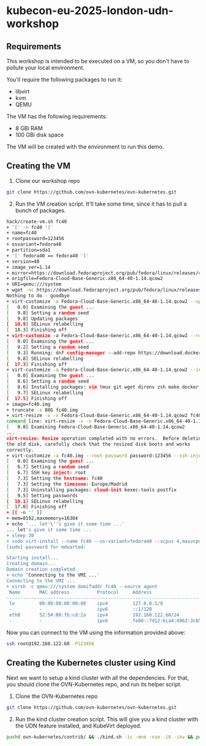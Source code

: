 # kubecon-eu-2025-london-udn-workshop

## Requirements
This workshop is intended to be executed on a VM, so you don't have to pollute your local environment.

You'll require the following packages to run it:
- libvirt
- kvm
- QEMU

The VM has the following requirements:
- 8 GBi RAM
- 100 GBi disk space

The VM will be created with the environment to run this demo.

## Creating the VM
1. Clone our workshop repo
```sh
git clone https://github.com/ovn-kubernetes/ovn-kubernetes.git
```

2. Run the VM creation script. It'll take some time, since it has to pull a bunch of packages.
```sh
hack/create-vm.sh fc40
+ '[' -n fc40 ']'
+ name=fc40
+ rootpassword=123456
+ osvariant=fedora40
+ partition=sda1
+ '[' fedora40 == fedora40 ']'
+ version=40
+ image_ver=1.14
+ mirror=https://download.fedoraproject.org/pub/fedora/linux/releases/40/Cloud/x86_64/images/
+ origfile=Fedora-Cloud-Base-Generic.x86_64-40-1.14.qcow2
+ URI=qemu:///system
+ wget -nc https://download.fedoraproject.org/pub/fedora/linux/releases/40/Cloud/x86_64/images//Fedora-Cloud-Base-Generic.x86_64-40-1.14.qcow2
Nothing to do - goodbye
+ virt-customize -a Fedora-Cloud-Base-Generic.x86_64-40-1.14.qcow2 --update
[   0.0] Examining the guest ...
[   9.8] Setting a random seed
[   9.8] Updating packages
[  10.9] SELinux relabelling
[  18.3] Finishing off
+ virt-customize -a Fedora-Cloud-Base-Generic.x86_64-40-1.14.qcow2 --run-command 'dnf config-manager --add-repo https://download.docker.com/linux/fedora/docker-ce.repo' --selinux-relabel
[   0.0] Examining the guest ...
[   9.2] Setting a random seed
[   9.3] Running: dnf config-manager --add-repo https://download.docker.com/linux/fedora/docker-ce.repo
[   9.8] SELinux relabelling
[  17.3] Finishing off
+ virt-customize -a Fedora-Cloud-Base-Generic.x86_64-40-1.14.qcow2 --install vim,tmux,git,wget,direnv,zsh,make,docker-ce,docker-ce-cli,containerd.io,docker-buildx-plugin,docker-compose-plugin,curl,jq,openssl,golang --selinux-relabel
[   0.0] Examining the guest ...
[   8.6] Setting a random seed
[   8.6] Installing packages: vim tmux git wget direnv zsh make docker-ce docker-ce-cli containerd.io docker-buildx-plugin docker-compose-plugin curl jq openssl golang
[   9.7] SELinux relabelling
[  17.5] Finishing off
+ image=fc40.img
+ truncate -s 80G fc40.img
+ virt-resize -v -x Fedora-Cloud-Base-Generic.x86_64-40-1.14.qcow2 fc40.img --resize /dev/sda4=75G
command line: virt-resize -v -x Fedora-Cloud-Base-Generic.x86_64-40-1.14.qcow2 fc40.img --resize /dev/sda4=75G
[   0.0] Examining Fedora-Cloud-Base-Generic.x86_64-40-1.14.qcow2
...
virt-resize: Resize operation completed with no errors.  Before deleting 
the old disk, carefully check that the resized disk boots and works 
correctly.
+ virt-customize -a fc40.img --root-password password:123456 --ssh-inject root --selinux-relabel --hostname fc40 --timezone Europe/Madrid --uninstall cloud-init,kexec-tools,postfix
[   0.0] Examining the guest ...
[   6.7] Setting a random seed
[   6.7] SSH key inject: root
[   7.3] Setting the hostname: fc40
[   7.3] Setting the timezone: Europe/Madrid
[   7.3] Uninstalling packages: cloud-init kexec-tools postfix
[   9.5] Setting passwords
[  10.1] SELinux relabelling
[  17.0] Finishing off
+ [[ -n '' ]]
+ mem=8192,maxmemory=16384
+ echo '... let'\''s give it some time ...'
... let's give it some time ...
+ sleep 30
+ sudo virt-install --name fc40 --os-variant=fedora40 --vcpus 4,maxvcpus=8 --cpu host --memory 8192,maxmemory=16384 --rng /dev/urandom --import --disk fc40.img --noautoconsole --network network=default --connect qemu:///system
[sudo] password for mduarted: 

Starting install...
Creating domain...                                                                                                                                  |    0 B  00:00:00     
Domain creation completed.
+ echo 'Connecting to the VMI ...'
Connecting to the VMI ...
+ virsh -c qemu:///system domifaddr fc40 --source agent
 Name       MAC address          Protocol     Address
-------------------------------------------------------------------------------
 lo         00:00:00:00:00:00    ipv4         127.0.0.1/8
 -          -                    ipv6         ::1/128
 eth0       52:54:00:fb:cd:2a    ipv4         192.168.122.68/24
 -          -                    ipv6         fe80::7d12:6ca4:4962:3c65/64
```

Now you can connect to the VM using the information provided above:
```sh
ssh root@192.168.122.68 -P123456
```

## Creating the Kubernetes cluster using Kind
Next we want to setup a kind cluster with all the dependencies. For that,
you should clone the OVN-Kubernetes repo, and run its helper script.

1. Clone the OVN-Kubernetes repo
```sh
git clone https://github.com/ovn-kubernetes/ovn-kubernetes.git
```

2. Run the kind cluster creation script. This will give you a kind cluster with the UDN feature installed,
and KubeVirt deployed.
```sh
pushd ovn-kubernetes/contrib/ && ./kind.sh -ic -mne -nse -i6 -ikv && popd
```
